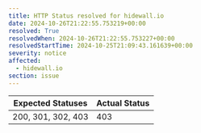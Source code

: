 ```yaml
---
title: HTTP Status resolved for hidewall.io
date: 2024-10-26T21:22:55.753219+00:00
resolved: True
resolvedWhen: 2024-10-26T21:22:55.753227+00:00
resolvedStartTime: 2024-10-25T21:09:43.161639+00:00
severity: notice
affected:
  - hidewall.io
section: issue
---
```


| Expected Statuses | Actual Status  |
|-------------------|----------------|
| 200, 301, 302, 403 | 403 |
